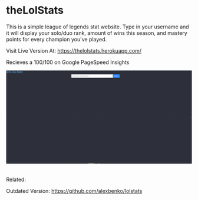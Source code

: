 # theLolStats


This is a simple league of legends stat website. Type in your username and it will display your solo/duo rank, amount of wins this season, and mastery points for every champion you've played.
<br/>

Visit Live Version At: https://thelolstats.herokuapp.com/ <br />

Recieves a 100/100 on Google PageSpeed Insights<br />


![LOLSTats Demo](/ver.gif)


<br />
Related: <br />

Outdated Version: https://github.com/alexbenko/lolstats <br />

